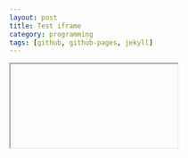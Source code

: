 ```yaml
---
layout: post
title: Test iframe
category: programming
tags: [github, github-pages, jekyll]
---
```



<iframe> src="http://nbviewer.ipython.org/urls/dl.dropboxusercontent.com/u/38371278/GoogleDrive_GrabFiles.ipynb" width="800" height="1500"></iframe>

